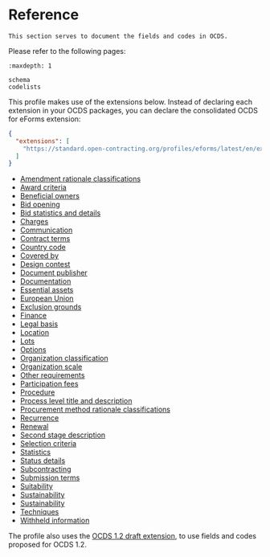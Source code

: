 # Reference

```{admonition} Summary
This section serves to document the fields and codes in OCDS.
```

Please refer to the following pages:

```{toctree}
:maxdepth: 1

schema
codelists
```

This profile makes use of the extensions below. Instead of declaring each extension in your OCDS packages, you can declare the consolidated OCDS for eForms extension:

```json
{
  "extensions": [
    "https://standard.open-contracting.org/profiles/eforms/latest/en/extension.json"
  ]
}
```

* [Amendment rationale classifications](https://extensions.open-contracting.org/en/extensions/amendment_rationale_classifications/master/)
* [Award criteria](https://extensions.open-contracting.org/en/extensions/awardCriteria/master/)
* [Beneficial owners](https://extensions.open-contracting.org/en/extensions/beneficialOwners/master/)
* [Bid opening](https://extensions.open-contracting.org/en/extensions/bidOpening/master/)
* [Bid statistics and details](https://extensions.open-contracting.org/en/extensions/bids/master/)
* [Charges](https://extensions.open-contracting.org/en/extensions/charges/master/)
* [Communication](https://extensions.open-contracting.org/en/extensions/communication/master/)
* [Contract terms](https://extensions.open-contracting.org/en/extensions/contractTerms/master/)
* [Country code](https://extensions.open-contracting.org/en/extensions/countryCode/master/)
* [Covered by](https://extensions.open-contracting.org/en/extensions/coveredBy/master/)
* [Design contest](https://extensions.open-contracting.org/en/extensions/designContest/master/)
* [Document publisher](https://extensions.open-contracting.org/en/extensions/document_publisher/master/)
* [Documentation](https://extensions.open-contracting.org/en/extensions/documentation/master/)
* [Essential assets](https://extensions.open-contracting.org/en/extensions/essentialAssets/master/)
* [European Union](https://extensions.open-contracting.org/en/extensions/eu/1.1/)
* [Exclusion grounds](https://extensions.open-contracting.org/en/extensions/exclusionGrounds/master/)
* [Finance](https://extensions.open-contracting.org/en/extensions/finance/master/)
* [Legal basis](https://extensions.open-contracting.org/en/extensions/legalBasis/1.1/)
* [Location](https://extensions.open-contracting.org/en/extensions/location/master/)
* [Lots](https://extensions.open-contracting.org/en/extensions/lots/master/)
* [Options](https://extensions.open-contracting.org/en/extensions/options/master/)
* [Organization classification](https://extensions.open-contracting.org/en/extensions/organizationClassification/1.1/)
* [Organization scale](https://extensions.open-contracting.org/en/extensions/partyScale/master/)
* [Other requirements](https://extensions.open-contracting.org/en/extensions/otherRequirements/master/)
* [Participation fees](https://extensions.open-contracting.org/en/extensions/participation_fee/master/)
* [Procedure](https://extensions.open-contracting.org/en/extensions/procedure/master/)
* [Process level title and description](https://extensions.open-contracting.org/en/extensions/process_title/master/)
* [Procurement method rationale classifications](https://extensions.open-contracting.org/en/extensions/procurementMethodRationaleClassifications/master/)
* [Recurrence](https://extensions.open-contracting.org/en/extensions/recurrence/master/)
* [Renewal](https://extensions.open-contracting.org/en/extensions/renewal/master/)
* [Second stage description](https://extensions.open-contracting.org/en/extensions/secondStageDescription/master/)
* [Selection criteria](https://extensions.open-contracting.org/en/extensions/selectionCriteria/master/)
* [Statistics](https://extensions.open-contracting.org/en/extensions/statistics/master/)
* [Status details](https://extensions.open-contracting.org/en/extensions/statusDetails/master/)
* [Subcontracting](https://extensions.open-contracting.org/en/extensions/subcontracting/master/)
* [Submission terms](https://extensions.open-contracting.org/en/extensions/submissionTerms/master/)
* [Suitability](https://extensions.open-contracting.org/en/extensions/suitability/master/)
* [Sustainability](https://extensions.open-contracting.org/en/extensions/sustainability/master/)
* [Sustainability](https://extensions.open-contracting.org/en/extensions/sustainability/master/)
* [Techniques](https://extensions.open-contracting.org/en/extensions/techniques/master/)
* [Withheld information](https://extensions.open-contracting.org/en/extensions/withheldInformation/master/)

The profile also uses the [OCDS 1.2 draft extension](https://github.com/open-contracting-extensions/ocds_1_2_draft_extension), to use fields and codes proposed for OCDS 1.2.
